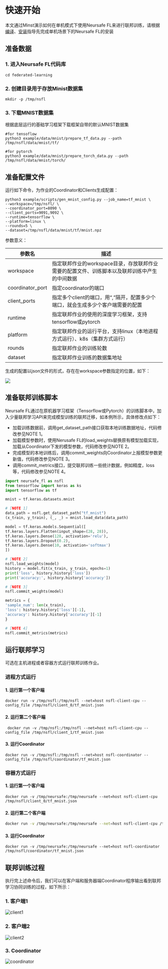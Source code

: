 # 快速开始

本文通过Minst演示如何在单机模式下使用Neursafe FL来进行联邦训练，请根据[编译](build_zh.md)、[安装](install_zh.md)指导先完成单机场景下的Neursafe FL的安装



## 准备数据

### 1. 进入Neursafe FL代码库

```shell
cd federated-learning
```



### 2. 创建目录用于存放Minist数据集

```shell
mkdir -p /tmp/nsfl
```



### 3. 下载MNIST数据集

根据底层运行的基础学习框架下载框架自带的默认MNIST数据集

```shell
#for tensoflow
python3 example/data/mnist/prepare_tf_data.py --path /tmp/nsfl/data/mnist/tf/

#for pytorch
python3 example/data/mnist/prepare_torch_data.py --path /tmp/nsfl/data/mnist/torch/
```



## 准备配置文件

运行如下命令，为作业的Coordinator和Clients生成配置：

```shell
python3 example/scripts/gen_mnist_config.py --job_name=tf_mnist \
--workspace=/tmp/nsfl/ \
--coordinator_port=8090 \
--client_ports=9091,9092 \
--runtime=tensorflow \
--platform=linux \
--rounds=5 \
--dataset=/tmp/nsfl/data/mnist/tf/mnist.npz
```

参数意义：

| 参数名           | 描述                                                         |
| ---------------- | ------------------------------------------------------------ |
| workspace        | 指定联邦作业的workspace目录，存放联邦作业需要的配置文件、训练脚本以及联邦训练中产生的中间数据 |
| coordinator_port | 指定coordinator的端口                                        |
| client_ports     | 指定多个client的端口，用“,”隔开，配置多少个端口，就会生成多少个客户端需要的配置 |
| runtime          | 指定联邦作业的使用的深度学习框架，支持tensorflow或pytorch    |
| platform         | 指定联邦作业的运行平台，支持linux（本地进程方式运行）、k8s（集群方式运行） |
| rounds           | 指定联邦作业的训练轮数                                       |
| dataset          | 指定联邦作业训练的数据集地址                                 |

生成的配置以json文件的形式，存在在workspace参数指定的位置，如下：

 ![](images/example-mnist-dir.png)



## 准备联邦训练脚本

Neursafe FL通过在原机器学习框架（Tensorflow或Pytorch）的训练脚本中，加入少量联邦学习API来完成模型训练的联邦迁移，如本例所示，具体修改点如下：

- 加载训练数据前，调用get_dataset_path接口获取本地训练数据地址，代码修改参见NOTE 1。
- 加载模型参数时，使用Nerusafe FL的load_weights替换原有模型加载实现，加载从Coordinator下发的模型参数，代码修改参见NOTE 2。
- 完成模型的本地训练后，调用commit_weights向Coordinator上报模型参数更新值，代码修改参见NOTE 3。
- 调用commit_metrics接口，提交联邦训练一些统计数据，例如精度，loss等，代码修改参见NOTE 4。



```Python
import neursafe_fl as nsfl
from tensorflow import keras as ks
import tensorflow as tf

mnist = tf.keras.datasets.mnist

# [NOTE 1]
data_path = nsfl.get_dataset_path("tf_mnist")
(x_train, y_train), (_, _) = mnist.load_data(data_path)

model = tf.keras.models.Sequential([
tf.keras.layers.Flatten(input_shape=(28, 28)),
tf.keras.layers.Dense(128, activation='relu'),
tf.keras.layers.Dropout(0.2),
tf.keras.layers.Dense(10, activation='softmax')
])

# [NOTE 2]
nsfl.load_weights(model)
history = model.fit(x_train, y_train, epochs=1)
print('loss', history.history['loss'])
print('accuracy:', history.history['accuracy'])

# [NOTE 3]
nsfl.commit_weights(model)

metrics = {
'sample_num': len(x_train),
'loss': history.history['loss'][-1],
'accuracy': history.history['accuracy'][-1]
}

# [NOTE 4]
nsfl.commit_metrics(metrics)
```



## 运行联邦学习

可选在主机进程或者容器方式运行联邦训练作业。

### 进程方式运行

#### 1. 运行第一个客户端

```shell
docker run -v /tmp/nsfl:/tmp/nsfl --net=host nsfl-client-cpu --config_file /tmp/nsfl/client_0/tf_mnist.json
```

#### 2. 运行第二个客户端

```
 docker run -v /tmp/nsfl:/tmp/nsfl --net=host nsfl-client-cpu --config_file /tmp/nsfl/client_1/tf_mnist.json
```

#### 3. 运行Coordinator

```
docker run -v /tmp/nsfl:/tmp/nsfl --net=host nsfl-coordinator --config_file /tmp/nsfl/coordinator/tf_mnist.json
```



### 容器方式运行

#### 1. 运行第一个客户端

```shell
docker run -v /tmp/neursafe:/tmp/neursafe --net=host nsfl-client-cpu /tmp/nsfl/client_0/tf_mnist.json
```

#### 2. 运行第二个客户端

```sh
docker run -v /tmp/neursafe:/tmp/neursafe --net=host nsfl-client-cpu /tmp/nsfl/client_1/tf_mnist.json
```

#### 3. 运行Coordinator

```shell
docker run -v /tmp/neursafe:/tmp/neursafe --net=host nsfl-coordinator /tmp/nsfl/coordinator/tf_mnist.json
```



## 联邦训练过程

执行完上述命令后，我们可以在客户端和服务器端Coordinator程序输出看到联邦学习协同训练的过程，如下所示：

### 1. 客户端1

![client1](images\example-mnist-client1-process.png)



### 2. 客户端2

![client2](images\example-mnist-client2-process.png)



### 3. Coordinator

![coordinator](images\example-mnist-coordinator-process.png)


